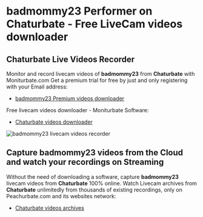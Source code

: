 # badmommy23 Performer on Chaturbate - Free LiveCam videos downloader

## Chaturbate Live Videos Recorder

Monitor and record livecam videos of **badmommy23** from **Chaturbate** with Moniturbate.com
Get a premium trial for free by just and only registering with your Email address:
* [badmommy23 Premium videos downloader](https://moniturbate.com/request-demo-licence-key.html)

Free livecam videos downloader - Moniturbate Software:
* [Chaturbate videos downloader](https://moniturbate.com/moniturbate-download-software.html)

![badmommy23 livecam videos recorder](https://peachurnet.com/templates/moniturbate-software.png)


## Capture badmommy23 videos from the Cloud and watch your recordings on Streaming

Without the need of downloading a software, capture **badmommy23** livecam videos from **Chaturbate** 100% online.
Watch Livecam archives from **Chaturbate** unlimitedly from thousands of existing recordings, only on Peachurbate.com and its websites network:
* [Chaturbate videos archives](https://peachurnet.com/)